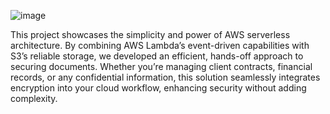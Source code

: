 ![image](https://github.com/user-attachments/assets/6e3f7403-daff-4021-87cf-1232ef65c475)

This project showcases the simplicity and power of AWS serverless architecture. By combining AWS Lambda’s event-driven capabilities with S3’s reliable storage, we developed an efficient, hands-off approach to securing documents. Whether you’re managing client contracts, financial records, or any confidential information, this solution seamlessly integrates encryption into your cloud workflow, enhancing security without adding complexity.
